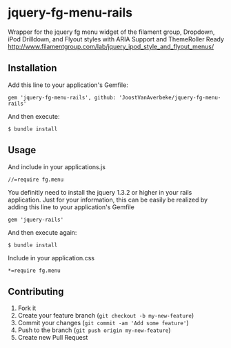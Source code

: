 # jquery-fg-menu-rails

Wrapper for the jquery fg menu widget of the filament group,
Dropdown, iPod Drilldown, and Flyout styles with ARIA Support and ThemeRoller Ready
http://www.filamentgroup.com/lab/jquery_ipod_style_and_flyout_menus/

## Installation

Add this line to your application's Gemfile:

    gem 'jquery-fg-menu-rails', github: 'JoostVanAverbeke/jquery-fg-menu-rails'

And then execute:

    $ bundle install

## Usage

And include in your applications.js

	//=require fg.menu

You definitly need to install the jquery 1.3.2 or higher in your rails application.
Just for your information, this can be easily be realized by adding this line to your application's Gemfile

	gem 'jquery-rails'

And then execute again:

	$ bundle install


Include in your application.css
	
	*=require fg.menu

## Contributing

1. Fork it
2. Create your feature branch (`git checkout -b my-new-feature`)
3. Commit your changes (`git commit -am 'Add some feature'`)
4. Push to the branch (`git push origin my-new-feature`)
5. Create new Pull Request

